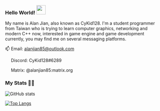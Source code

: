 ### Hello World! <img src="https://raw.githubusercontent.com/MartinHeinz/MartinHeinz/master/wave.gif" width="30px">

My name is Alan Jian, also known as CyKid128. I'm a student programmer from Taiwan who is trying to learn computer graphics, networking and modern C++ now, interested in game engine and game development currently, you may find me on several messaging platforms.

📫 Email: alanjian85@outlook.com

<img src="discord.ico" width="15px"> Discord: CyKid128#6289

<img src="https://matrix.org/favicon-32x32.png" width="15px"> Matrix: @alanjian85:matrix.org

### My Stats 🔭🔭

![GitHub stats](https://github-readme-stats.vercel.app/api?username=alanjian85)

[![Top Langs](https://github-readme-stats.vercel.app/api/top-langs/?username=alanjian85)](https://github.com/anuraghazra/github-readme-stats)